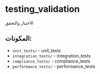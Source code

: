 # testing_validation

الاختبار والتحقق

## المكونات:

- `unit_tests/` - unit_tests
- `integration_tests/` - integration_tests
- `compliance_tests/` - compliance_tests
- `performance_tests/` - performance_tests
